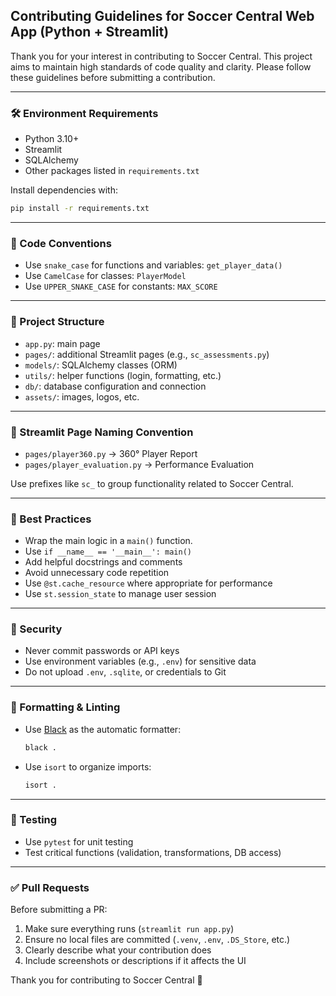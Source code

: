 ## Contributing Guidelines for Soccer Central Web App (Python + Streamlit)

Thank you for your interest in contributing to Soccer Central. This project aims to maintain high standards of code quality and clarity. Please follow these guidelines before submitting a contribution.

---

### 🛠️ Environment Requirements

* Python 3.10+
* Streamlit
* SQLAlchemy
* Other packages listed in `requirements.txt`

Install dependencies with:

```bash
pip install -r requirements.txt
```

---

### 🧱 Code Conventions

* Use `snake_case` for functions and variables: `get_player_data()`
* Use `CamelCase` for classes: `PlayerModel`
* Use `UPPER_SNAKE_CASE` for constants: `MAX_SCORE`

---

### 📄 Project Structure

* `app.py`: main page
* `pages/`: additional Streamlit pages (e.g., `sc_assessments.py`)
* `models/`: SQLAlchemy classes (ORM)
* `utils/`: helper functions (login, formatting, etc.)
* `db/`: database configuration and connection
* `assets/`: images, logos, etc.

---

### 📑 Streamlit Page Naming Convention

* `pages/player360.py` → 360° Player Report
* `pages/player_evaluation.py` → Performance Evaluation

Use prefixes like `sc_` to group functionality related to Soccer Central.

---

### 🧪 Best Practices

* Wrap the main logic in a `main()` function.
* Use `if __name__ == '__main__': main()`
* Add helpful docstrings and comments
* Avoid unnecessary code repetition
* Use `@st.cache_resource` where appropriate for performance
* Use `st.session_state` to manage user session

---

### 🔐 Security

* Never commit passwords or API keys
* Use environment variables (e.g., `.env`) for sensitive data
* Do not upload `.env`, `.sqlite`, or credentials to Git

---

### 🧼 Formatting & Linting

* Use [Black](https://black.readthedocs.io/en/stable/) as the automatic formatter:

  ```bash
  black .
  ```
* Use `isort` to organize imports:

  ```bash
  isort .
  ```

---

### 🧪 Testing

* Use `pytest` for unit testing
* Test critical functions (validation, transformations, DB access)

---

### ✅ Pull Requests

Before submitting a PR:

1. Make sure everything runs (`streamlit run app.py`)
2. Ensure no local files are committed (`.venv`, `.env`, `.DS_Store`, etc.)
3. Clearly describe what your contribution does
4. Include screenshots or descriptions if it affects the UI

Thank you for contributing to Soccer Central 🙌

